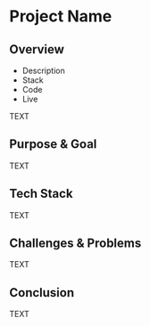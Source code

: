 # Project Name

## Overview

- Description
- Stack
- Code
- Live

TEXT

## Purpose & Goal

TEXT

## Tech Stack

TEXT

## Challenges & Problems

TEXT

## Conclusion

TEXT
